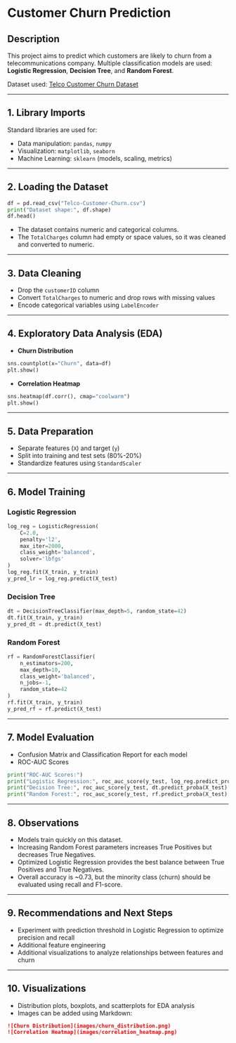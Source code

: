# Customer Churn Prediction

## Description
This project aims to predict which customers are likely to churn from a telecommunications company. Multiple classification models are used: **Logistic Regression**, **Decision Tree**, and **Random Forest**.

Dataset used: [Telco Customer Churn Dataset](https://www.kaggle.com/datasets/blastchar/telco-customer-churn)

---

## 1. Library Imports
Standard libraries are used for:
- Data manipulation: `pandas`, `numpy`
- Visualization: `matplotlib`, `seaborn`
- Machine Learning: `sklearn` (models, scaling, metrics)

---

## 2. Loading the Dataset
```python
df = pd.read_csv("Telco-Customer-Churn.csv")
print("Dataset shape:", df.shape)
df.head()
```
- The dataset contains numeric and categorical columns.
- The `TotalCharges` column had empty or space values, so it was cleaned and converted to numeric.

---

## 3. Data Cleaning
- Drop the `customerID` column
- Convert `TotalCharges` to numeric and drop rows with missing values
- Encode categorical variables using `LabelEncoder`

---

## 4. Exploratory Data Analysis (EDA)
- **Churn Distribution**
```python
sns.countplot(x="Churn", data=df)
plt.show()
```
- **Correlation Heatmap**
```python
sns.heatmap(df.corr(), cmap="coolwarm")
plt.show()
```

---

## 5. Data Preparation
- Separate features (`X`) and target (`y`)
- Split into training and test sets (80%-20%)
- Standardize features using `StandardScaler`

---

## 6. Model Training

### Logistic Regression
```python
log_reg = LogisticRegression(
    C=2.0,
    penalty='l2',
    max_iter=2000,
    class_weight='balanced',
    solver='lbfgs'
)
log_reg.fit(X_train, y_train)
y_pred_lr = log_reg.predict(X_test)
```

### Decision Tree
```python
dt = DecisionTreeClassifier(max_depth=5, random_state=42)
dt.fit(X_train, y_train)
y_pred_dt = dt.predict(X_test)
```

### Random Forest
```python
rf = RandomForestClassifier(
    n_estimators=200,
    max_depth=10,
    class_weight='balanced',
    n_jobs=-1,
    random_state=42
)
rf.fit(X_train, y_train)
y_pred_rf = rf.predict(X_test)
```

---

## 7. Model Evaluation
- Confusion Matrix and Classification Report for each model
- ROC-AUC Scores
```python
print("ROC-AUC Scores:")
print("Logistic Regression:", roc_auc_score(y_test, log_reg.predict_proba(X_test)[:,1]))
print("Decision Tree:", roc_auc_score(y_test, dt.predict_proba(X_test)[:,1]))
print("Random Forest:", roc_auc_score(y_test, rf.predict_proba(X_test)[:,1]))
```

---

## 8. Observations
- Models train quickly on this dataset.
- Increasing Random Forest parameters increases True Positives but decreases True Negatives.
- Optimized Logistic Regression provides the best balance between True Positives and True Negatives.
- Overall accuracy is ~0.73, but the minority class (churn) should be evaluated using recall and F1-score.

---

## 9. Recommendations and Next Steps
- Experiment with prediction threshold in Logistic Regression to optimize precision and recall
- Additional feature engineering
- Additional visualizations to analyze relationships between features and churn

---

## 10. Visualizations
- Distribution plots, boxplots, and scatterplots for EDA analysis
- Images can be added using Markdown:
```markdown
![Churn Distribution](images/churn_distribution.png)
![Correlation Heatmap](images/correlation_heatmap.png)
```

